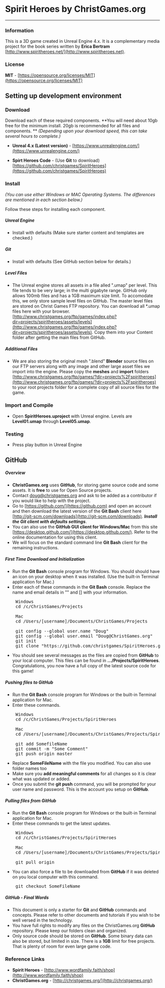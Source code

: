 # Spirit Heroes by ChristGames.org
***
### Information
This is a 3D game created in Unreal Engine 4.x. It is a complementary media project for the book series written by **Erica Bertram** [http://www.spiritheroes.net/](http://www.spiritheroes.net).

### License
**MIT** - [https://opensource.org/licenses/MIT](https://opensource.org/licenses/MIT)

## Setting up development environment

### Download
Download each of these required components. **You will need about 10gb free for the minimum install. 20gb is recommended for all files and components. ** *(Depending upon your download speed, this can take several hours to complete.)*

* **Unreal 4.x (Latest version)** - [https://www.unrealengine.com/](https://www.unrealengine.com/)

* **Spirt Heroes Code** - (Use **Git** to download) [https://github.com/christgames/SpiritHeroes](https://github.com/christgames/SpiritHeroes)

### Install
*(You can use either Windows or MAC Operating Systems. The differences are mentioned in each section below.)*

Follow these steps for installing each component.

##### Unreal Engine

* Install with defaults (Make sure starter content and templates are checked.)

##### Git

* Install with defaults (See GitHub section below for details.)

##### Level Files

* The Unreal engine stores all assets in a file alled ".umap" per level. This file tends to be very large; in the multi gigabyte range. GitHub only allows 100mb files and has a 1GB maximum size limit. To accomodate this, we only store sample level files on GitHub. The master level files are stored on Christ Games FTP repository. You can download all *.umap files here with your browser. [http://www.christgames.org/ftp/games/index.php?dir=projects/spiritheroes/assets/levels](http://www.christgames.org/ftp/games/index.php?dir=projects/spiritheroes/assets/levels). Copy them into your Content folder after getting the main files from GitHub.

##### Additional Files

* We are also storing the original mesh ".blend" **Blender** source files on our FTP servers along with any image and other large asset files we import into the engine. Please copy the **meshes** and **import** folders [http://www.christgames.org/ftp/games/?dir=projects%2Fspiritheroes](http://www.christgames.org/ftp/games/?dir=projects%2Fspiritheroes) to your root projects folder for a complete copy of all source files for the game.

### Import and Compile

* Open **SpiritHeroes.uproject** with Unreal engine. Levels are **Level01.umap** through **Level05.umap**.

### Testing

* Press play button in Unreal Engine

## GitHub

##### Overview

* **ChristGames.org** uses **GitHub**, for storing game source code and some assets. It is **free** to use for Open Source projects.
* Contact <doug@christgames.org> and ask to be added as a contributor if you would like to help with the project.
* Go to [https://github.com/](https://github.com) and open an account and then download the latest version of the **Git Bash** client here [http://git-scm.com/downloads](http://git-scm.com/downloads). ***Install the Git client with defaults settings***.
* You can also use the **GitHub GUI client for Windows/Mac** from this site [https://desktop.github.com/](https://desktop.github.com/). Refer to the online documentation for using this client.
* We will focus on the standard command line **Git Bash** client for the remaining instructions.

##### First Time Download and Initialization

* Run the **Git Bash** console program for Windows. You should should have an icon on your desktop when it was installed. (Use the built-in Terminal application for Mac.)
* Enter each of these commands in the **Git Bash** console. Replace the name and email details in "" and [] with your information.
<pre>
	Windows
	cd /c/ChristGames/Projects

	Mac
	cd /Users/[username]/Documents/ChristGames/Projects

	git config --global user.name "Doug"
	git config --global user.email "Doug@ChristGames.org"
	git init
	git clone "https://github.com/christgames/SpiritHeroes.git"
</pre>
* You should see several messages as the files are copied from **GitHub** to your local computer. This files can be found in **.../Projects/SpiritHeroes**.  Congratulations, you now have a full copy of the latest source code for this game!

##### Pushing files to GitHub

* Run the **Git Bash** console program for Windows or the built-in Terminal application for Mac.
* Enter these commands.
<pre>
	Windows
	cd /c/ChristGames/Projects/SpiritHeroes

	Mac
	cd /Users/[username]/Documents/ChristGames/Projects/SpiritHeroes

	git add SomefileName
	git commit -m "Some Comment"
	git push origin master
</pre>
* Replace **SomeFileName** with the file you modified. You can also use folder names too
* Make sure you **add meaningful comments** for all changes so it is clear what was updated or added.
* Once you submit the **git push** command, you will be prompted for your user name and password. This is the account you setup on **GitHub**.

##### Pulling files from GitHub

* Run the **Git Bash** console program for Windows or the built-in Terminal application for Mac.
* Enter these commands to get the latest updates.
<pre>
	Windows
	cd /c/ChristGames/Projects/SpiritHeroes

	Mac
	cd /Users/[username]/Documents/ChristGames/Projects/SpiritHeroes

	git pull origin
</pre>

* You can also force a file to be downloaded from **GitHub** if it was deleted on you local computer with this command.
<pre>
	git checkout SomeFileName
</pre>
##### GitHub - Final Words

* This document is only a starter for **Git** and **GitHub** commands and concepts. Please refer to other documents and tutorials if you wish to be well versed in the technology.
* You have full rights to modify any files on the ChristGames.org **GitHub** repository. Please keep our folders clean and organized.
* Only source code should be stored on **GitHub**. Some binary data can also be stored, but limited in size. There is a **1GB** limit for free projects. That is plenty of room for even large game code.

### Reference Links

* **Spirit Heroes** - [http://www.wordfamily.faith/shop](http://www.wordfamily.faith/shop)
* **ChristGames.org** - [http://christgames.org/](http://christgames.org/)

